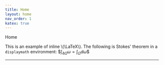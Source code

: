 ```yaml
---
title: Home
layout: home
nav_order: 1 
katex: true
---
```


Home

This is an example of inline \\(\LaTeX\\). The following is Stokes' theorem in a
`displaymath` environment: \$$\int_{\partial \Omega} \omega = \int_{\Omega} d\omega\$$

----
